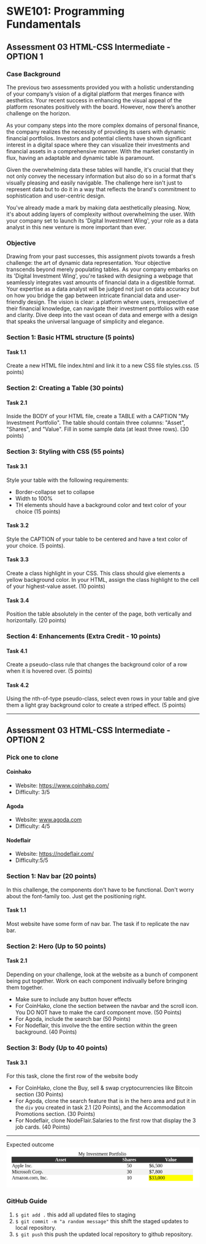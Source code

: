 # SWE101: Programming Fundamentals

## Assessment 03 HTML-CSS Intermediate - OPTION 1

### Case Background

The previous two assessments provided you with a holistic understanding of your company’s vision of a digital platform that merges finance with aesthetics. Your recent success in enhancing the visual appeal of the platform resonates positively with the board. However, now there’s another challenge on the horizon.

As your company steps into the more complex domains of personal finance, the company realizes the necessity of providing its users with dynamic financial portfolios. Investors and potential clients have shown significant interest in a digital space where they can visualize their investments and financial assets in a comprehensive manner. With the market constantly in flux, having an adaptable and dynamic table is paramount.

Given the overwhelming data these tables will handle, it's crucial that they not only convey the necessary information but also do so in a format that's visually pleasing and easily navigable. The challenge here isn't just to represent data but to do it in a way that reflects the brand's commitment to sophistication and user-centric design.

You've already made a mark by making data aesthetically pleasing. Now, it's about adding layers of complexity without overwhelming the user. With your company set to launch its 'Digital Investment Wing', your role as a data analyst in this new venture is more important than ever.

### Objective

Drawing from your past successes, this assignment pivots towards a fresh challenge: the art of dynamic data representation. Your objective transcends beyond merely populating tables. As your company embarks on its 'Digital Investment Wing', you're tasked with designing a webpage that seamlessly integrates vast amounts of financial data in a digestible format. Your expertise as a data analyst will be judged not just on data accuracy but on how you bridge the gap between intricate financial data and user-friendly design. The vision is clear: a platform where users, irrespective of their financial knowledge, can navigate their investment portfolios with ease and clarity. Dive deep into the vast ocean of data and emerge with a design that speaks the universal language of simplicity and elegance.

### Section 1: Basic HTML structure (5 points)

#### Task 1.1

Create a new HTML file index.html and link it to a new CSS file styles.css. (5 points)

### Section 2: Creating a Table (30 points)

#### Task 2.1

Inside the BODY of your HTML file, create a TABLE with a CAPTION "My Investment Portfolio". The table should contain three columns: "Asset", "Shares", and "Value". Fill in some sample data (at least three rows). (30 points)

### Section 3: Styling with CSS (55 points)

#### Task 3.1

Style your table with the following requirements:

- Border-collapse set to collapse
- Width to 100%
- TH elements should have a background color and text color of your choice (15 points)

#### Task 3.2

Style the CAPTION of your table to be centered and have a text color of your choice. (5 points).

#### Task 3.3

Create a class highlight in your CSS. This class should give elements a yellow background color. In your HTML, assign the class highlight to the cell of your highest-value asset. (10 points)

#### Task 3.4

Position the table absolutely in the center of the page, both vertically and horizontally. (20 points)

### Section 4: Enhancements (Extra Credit - 10 points)

#### Task 4.1

Create a pseudo-class rule that changes the background color of a row when it is hovered over. (5 points)

#### Task 4.2

Using the nth-of-type pseudo-class, select even rows in your table and give them a light gray background color to create a striped effect. (5 points)

---

## Assessment 03 HTML-CSS Intermediate - OPTION 2

### Pick one to clone

#### Coinhako

- Website: https://www.coinhako.com/
- Difficulty: 3/5

#### Agoda

- Website: www.agoda.com
- Difficulty: 4/5

#### Nodeflair

- Website: https://nodeflair.com/
- Difficulty:5/5

### Section 1: Nav bar (20 points)

In this challenge, the components don't have to be functional. Don't worry about the font-family too. Just get the positioning right.

#### Task 1.1

Most website have some form of nav bar. The task if to replicate the nav bar.

### Section 2: Hero (Up to 50 points)

#### Task 2.1

Depending on your challenge, look at the website as a bunch of component being put together. Work on each component indivually before bringing them together.

- Make sure to include any button hover effects
- For CoinHako, clone the section between the navbar and the scroll icon. You DO NOT have to make the card component move. (50 Points)
- For Agoda, include the search bar (50 Points)
- For Nodeflair, this involve the the entire section within the green background. (40 Points)

### Section 3: Body (Up to 40 points)

#### Task 3.1

For this task, clone the first row of the website body

- For CoinHako, clone the Buy, sell & swap cryptocurrencies like Bitcoin section (30 Points)
- For Agoda, clone the search feature that is in the hero area and put it in the `div` you created in task 2.1 (20 Points), and the Accommodation Promotions section. (30 Points)
- For Nodeflair, clone NodeFlair.Salaries to the first row that display the 3 job cards. (40 Points)

---

Expected outcome
![](./resources/swe_101_assignment_03_img.png)

### GitHub Guide

1. `$ git add .` this add all updated files to staging
2. `$ git commit -m "a random message"` this shift the staged updates to local repository.
3. `$ git push` this push the updated local repository to github repository.
